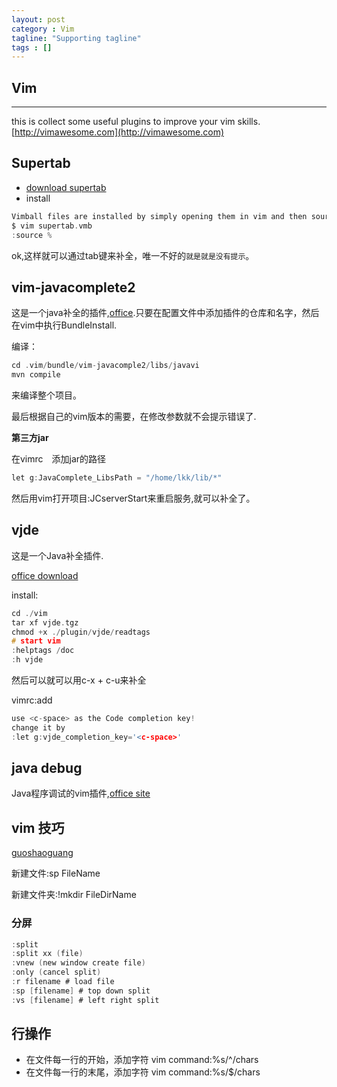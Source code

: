 ```yaml
---
layout: post
category : Vim
tagline: "Supporting tagline"
tags : []
---
```

Vim
---
<!--more-->
---


this is collect some useful plugins to improve your vim skills.[http://vimawesome.com](http://vimawesome.com)

## Supertab

 + [download supertab](http://www.vim.org/scripts/script.php?script_id=1643)
 + install

```C
Vimball files are installed by simply opening them in vim and then sourcing the file:
$ vim supertab.vmb
:source %
```
ok,这样就可以通过tab键来补全，唯一不好的`就是就是没有提示`。

## vim-javacomplete2

这是一个java补全的插件,[office](https://github.com/artur-shaik/vim-javacomplete2).只要在配置文件中添加插件的仓库和名字，然后在vim中执行BundleInstall.

编译：

```C
cd .vim/bundle/vim-javacomple2/libs/javavi
mvn compile
```
来编译整个项目。

最后根据自己的vim版本的需要，在修改参数就不会提示错误了.

**第三方jar**

在vimrc　添加jar的路径

```C
let g:JavaComplete_LibsPath = "/home/lkk/lib/*"
```
然后用vim打开项目:JCserverStart来重启服务,就可以补全了。


## vjde

这是一个Java补全插件.

[office download](http://www.vim.org/scripts/script.php?script_id=1213)

install:
```C
cd ./vim
tar xf vjde.tgz
chmod +x ./plugin/vjde/readtags
# start vim
:helptags /doc
:h vjde
```
然后可以就可以用c-x + c-u来补全

vimrc:add

```C
use <c-space> as the Code completion key!
change it by
:let g:vjde_completion_key='<c-space>'
```
## java debug

Java程序调试的vim插件,[office site](http://www.vim.org/scripts/script.php?script_id=1954)

## vim 技巧

[guoshaoguang](http://guoshaoguang.com/blog/tag/vim/)

新建文件:sp FileName

新建文件夹:!mkdir FileDirName

### 分屏

```C
:split
:split xx (file)
:vnew (new window create file)
:only (cancel split)
:r filename # load file
:sp [filename] # top down split
:vs [filename] # left right split
```

## 行操作
 + 在文件每一行的开始，添加字符 vim command:%s/^/chars
 + 在文件每一行的末尾，添加字符 vim command:%s/$/chars
